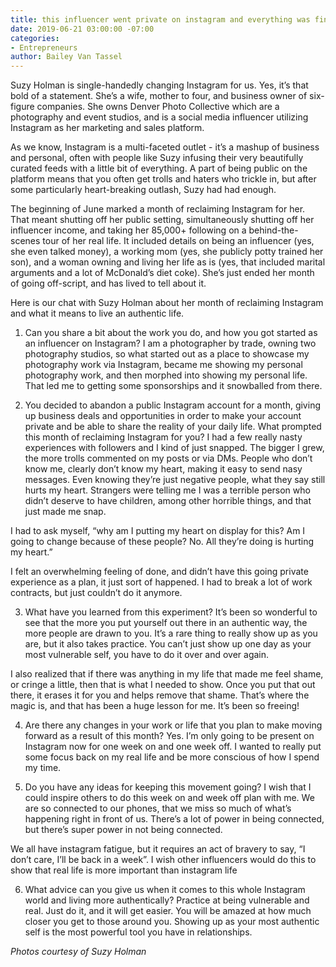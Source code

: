 ```yaml
---
title: this influencer went private on instagram and everything was fine
date: 2019-06-21 03:00:00 -07:00
categories:
- Entrepreneurs
author: Bailey Van Tassel
---
```


Suzy Holman is single-handedly changing Instagram for us. Yes, it’s that bold of a statement. She’s a wife, mother to four, and business owner of  six-figure companies. She owns Denver Photo Collective which are a photography and event studios, and is a social media influencer utilizing Instagram as her marketing and sales platform. 

As we know, Instagram is a multi-faceted outlet - it’s a mashup of business and personal, often with people like Suzy infusing their very beautifully curated feeds with a little bit of everything. A part of being public on the platform means that you often get trolls and haters who trickle in, but after some particularly heart-breaking outlash, Suzy had had enough. 

The beginning of June marked a month of reclaiming Instagram for her. That meant shutting off her public setting, simultaneously shutting off her influencer income, and taking her 85,000+ following on a behind-the-scenes tour of her real life. It included details on being an influencer (yes, she even talked money), a working mom (yes, she publicly potty trained her son), and a woman owning and living her life as is (yes, that included marital arguments and a lot of McDonald’s diet coke). She’s just ended her month of going off-script, and has lived to tell about it. 

Here is our chat with Suzy Holman about her month of reclaiming Instagram and what it means to live an authentic life. 

1. Can you share a bit about the work you do, and how you got started as an influencer on Instagram? 
I am a photographer by trade, owning two photography studios, so what started out as a place to showcase my photography work via Instagram, became me showing my personal photography work, and then morphed into showing my personal life. That led me to getting some sponsorships and it snowballed from there. 

2. You decided to abandon a public Instagram account for a month, giving up business deals and opportunities in order to make your account private and be able to share the reality of your daily life. What prompted this month of reclaiming Instagram for you? 
I had a few really nasty experiences with followers and I kind of just snapped. The bigger I grew, the more trolls commented on my posts or via DMs. People who don’t know me, clearly don’t know my heart, making it easy to send nasy messages. Even knowing they’re just negative people, what they say still hurts my heart.  Strangers were telling me I was a terrible person who didn’t deserve to have children, among other horrible things, and that just made me snap. 

I had to ask myself, “why am I putting my heart on display for this? Am I going to change because of these people? No. All they’re doing is hurting my heart.”

I felt an overwhelming feeling of done, and didn’t have this going private experience as a plan, it just sort of happened. I had to break a lot of work contracts, but just couldn’t do it anymore. 


3. What have you learned from this experiment? 
It’s been so wonderful to see that the more you put yourself out there in an authentic way, the more people are drawn to you. It’s a rare thing to really show up as you are, but it also takes practice. You can’t just show up one day as your most vulnerable self, you have to do it over and over again.

I also realized that if there was anything in my life that made me feel shame, or cringe a little, then that is what I needed to show. Once you put that out there, it erases it for you and helps remove that shame. That’s where the magic is, and that has been a huge lesson for me. It’s been so freeing!

4. Are there any changes in your work or life that you plan to make moving forward as a result of this month? 
Yes. I’m only going to be present on Instagram now for one week on and one week off. I wanted to really put some focus back on my real life and be more conscious of how I spend my time. 

5. Do you have any ideas for keeping this movement going?
I wish that I could inspire others to do this week on and week off plan with me. We are so connected to our phones, that we miss so much of what’s happening right in front of us. There’s a lot of power in being connected, but there’s super power in not being connected. 

We all have instagram fatigue, but it requires an act of bravery to say, “I don’t care, I’ll be back in a week”. I wish other influencers would do this to show that real life is more important than instagram life

6. What advice can you give us when it comes to this whole Instagram world and living more authentically?
Practice at being vulnerable and real. Just do it, and it will get easier. You will be amazed at how much closer you get to those around you. Showing up as your most authentic self is the most powerful tool you have in relationships. 

_Photos courtesy of Suzy Holman_